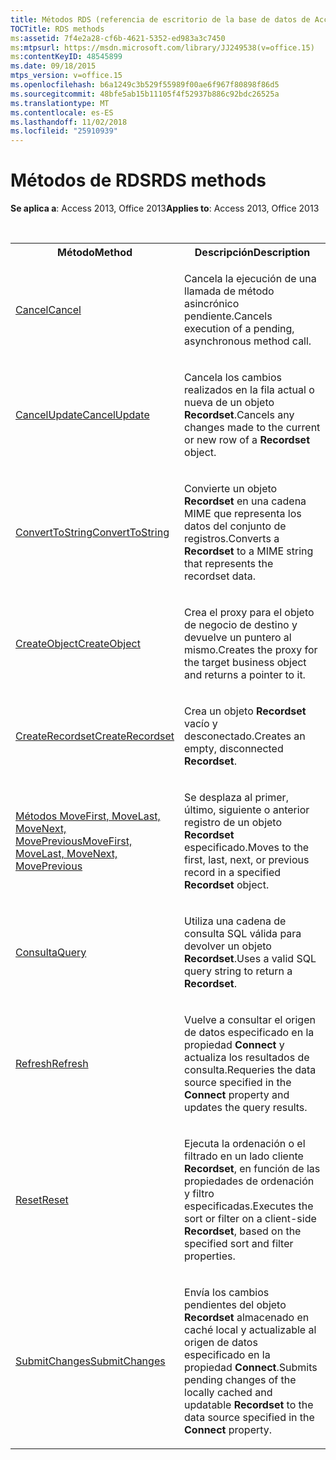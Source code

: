 ```yaml
---
title: Métodos RDS (referencia de escritorio de la base de datos de Access)
TOCTitle: RDS methods
ms:assetid: 7f4e2a28-cf6b-4621-5352-ed983a3c7450
ms:mtpsurl: https://msdn.microsoft.com/library/JJ249538(v=office.15)
ms:contentKeyID: 48545899
ms.date: 09/18/2015
mtps_version: v=office.15
ms.openlocfilehash: b6a1249c3b529f55989f00ae6f967f80898f86d5
ms.sourcegitcommit: 48bfe5ab15b11105f4f52937b886c92bdc26525a
ms.translationtype: MT
ms.contentlocale: es-ES
ms.lasthandoff: 11/02/2018
ms.locfileid: "25910939"
---
```

# <a name="rds-methods"></a><span data-ttu-id="77196-102">Métodos de RDS</span><span class="sxs-lookup"><span data-stu-id="77196-102">RDS methods</span></span>

<span data-ttu-id="77196-103">**Se aplica a**: Access 2013, Office 2013</span><span class="sxs-lookup"><span data-stu-id="77196-103">**Applies to**: Access 2013, Office 2013</span></span>

<br/>

<table>
<colgroup>
<col style="width: 50%" />
<col style="width: 50%" />
</colgroup>
<tbody>
<tr class="even">
<th><span data-ttu-id="77196-104">Método</span><span class="sxs-lookup"><span data-stu-id="77196-104">Method</span></span></th>
<th><span data-ttu-id="77196-105">Descripción</span><span class="sxs-lookup"><span data-stu-id="77196-105">Description</span></span></th>
</tr>
<tr class="odd">
<td><p><span data-ttu-id="77196-106"><a href="cancel-method-rds.md">Cancel</a></span><span class="sxs-lookup"><span data-stu-id="77196-106"><a href="cancel-method-rds.md">Cancel</a></span></span></p></td>
<td><p><span data-ttu-id="77196-107">Cancela la ejecución de una llamada de método asincrónico pendiente.</span><span class="sxs-lookup"><span data-stu-id="77196-107">Cancels execution of a pending, asynchronous method call.</span></span></p></td>
</tr>
<tr class="even">
<td><p><span data-ttu-id="77196-108"><a href="cancelupdate-method-rds.md">CancelUpdate</a></span><span class="sxs-lookup"><span data-stu-id="77196-108"><a href="cancelupdate-method-rds.md">CancelUpdate</a></span></span></p></td>
<td><p><span data-ttu-id="77196-109">Cancela los cambios realizados en la fila actual o nueva de un objeto <strong>Recordset</strong>.</span><span class="sxs-lookup"><span data-stu-id="77196-109">Cancels any changes made to the current or new row of a <strong>Recordset</strong> object.</span></span></p></td>
</tr>
<tr class="odd">
<td><p><span data-ttu-id="77196-110"><a href="converttostring-method-rds.md">ConvertToString</a></span><span class="sxs-lookup"><span data-stu-id="77196-110"><a href="converttostring-method-rds.md">ConvertToString</a></span></span></p></td>
<td><p><span data-ttu-id="77196-111">Convierte un objeto <strong>Recordset</strong> en una cadena MIME que representa los datos del conjunto de registros.</span><span class="sxs-lookup"><span data-stu-id="77196-111">Converts a <strong>Recordset</strong> to a MIME string that represents the recordset data.</span></span></p></td>
</tr>
<tr class="even">
<td><p><span data-ttu-id="77196-112"><a href="createobject-method-rds.md">CreateObject</a></span><span class="sxs-lookup"><span data-stu-id="77196-112"><a href="createobject-method-rds.md">CreateObject</a></span></span></p></td>
<td><p><span data-ttu-id="77196-113">Crea el proxy para el objeto de negocio de destino y devuelve un puntero al mismo.</span><span class="sxs-lookup"><span data-stu-id="77196-113">Creates the proxy for the target business object and returns a pointer to it.</span></span></p></td>
</tr>
<tr class="odd">
<td><p><span data-ttu-id="77196-114"><a href="createrecordset-method-rds.md">CreateRecordset</a></span><span class="sxs-lookup"><span data-stu-id="77196-114"><a href="createrecordset-method-rds.md">CreateRecordset</a></span></span></p></td>
<td><p><span data-ttu-id="77196-115">Crea un objeto <strong>Recordset</strong> vacío y desconectado.</span><span class="sxs-lookup"><span data-stu-id="77196-115">Creates an empty, disconnected <strong>Recordset</strong>.</span></span></p></td>
</tr>
<tr class="even">
<td><p><span data-ttu-id="77196-116"><a href="movefirst-movelast-movenext-and-moveprevious-methods-rds.md">Métodos MoveFirst, MoveLast, MoveNext, MovePrevious</a></span><span class="sxs-lookup"><span data-stu-id="77196-116"><a href="movefirst-movelast-movenext-and-moveprevious-methods-rds.md">MoveFirst, MoveLast, MoveNext, MovePrevious</a></span></span></p></td>
<td><p><span data-ttu-id="77196-117">Se desplaza al primer, último, siguiente o anterior registro de un objeto <strong>Recordset</strong> especificado.</span><span class="sxs-lookup"><span data-stu-id="77196-117">Moves to the first, last, next, or previous record in a specified <strong>Recordset</strong> object.</span></span></p></td>
</tr>
<tr class="odd">
<td><p><span data-ttu-id="77196-118"><a href="query-method-rds.md">Consulta</a></span><span class="sxs-lookup"><span data-stu-id="77196-118"><a href="query-method-rds.md">Query</a></span></span></p></td>
<td><p><span data-ttu-id="77196-119">Utiliza una cadena de consulta SQL válida para devolver un objeto <strong>Recordset</strong>.</span><span class="sxs-lookup"><span data-stu-id="77196-119">Uses a valid SQL query string to return a <strong>Recordset</strong>.</span></span></p></td>
</tr>
<tr class="even">
<td><p><span data-ttu-id="77196-120"><a href="refresh-method-rds.md">Refresh</a></span><span class="sxs-lookup"><span data-stu-id="77196-120"><a href="refresh-method-rds.md">Refresh</a></span></span></p></td>
<td><p><span data-ttu-id="77196-121">Vuelve a consultar el origen de datos especificado en la propiedad <strong>Connect</strong> y actualiza los resultados de consulta.</span><span class="sxs-lookup"><span data-stu-id="77196-121">Requeries the data source specified in the <strong>Connect</strong> property and updates the query results.</span></span></p></td>
</tr>
<tr class="odd">
<td><p><span data-ttu-id="77196-122"><a href="reset-method-rds.md">Reset</a></span><span class="sxs-lookup"><span data-stu-id="77196-122"><a href="reset-method-rds.md">Reset</a></span></span></p></td>
<td><p><span data-ttu-id="77196-123">Ejecuta la ordenación o el filtrado en un lado cliente <strong>Recordset</strong>, en función de las propiedades de ordenación y filtro especificadas.</span><span class="sxs-lookup"><span data-stu-id="77196-123">Executes the sort or filter on a client-side <strong>Recordset</strong>, based on the specified sort and filter properties.</span></span></p></td>
</tr>
<tr class="even">
<td><p><span data-ttu-id="77196-124"><a href="submitchanges-method-rds.md">SubmitChanges</a></span><span class="sxs-lookup"><span data-stu-id="77196-124"><a href="submitchanges-method-rds.md">SubmitChanges</a></span></span></p></td>
<td><p><span data-ttu-id="77196-125">Envía los cambios pendientes del objeto <strong> Recordset</strong> almacenado en caché local y actualizable al origen de datos especificado en la propiedad <strong>Connect</strong>.</span><span class="sxs-lookup"><span data-stu-id="77196-125">Submits pending changes of the locally cached and updatable <strong>Recordset</strong> to the data source specified in the <strong>Connect</strong> property.</span></span></p></td>
</tr>
</tbody>
</table>

<br/>